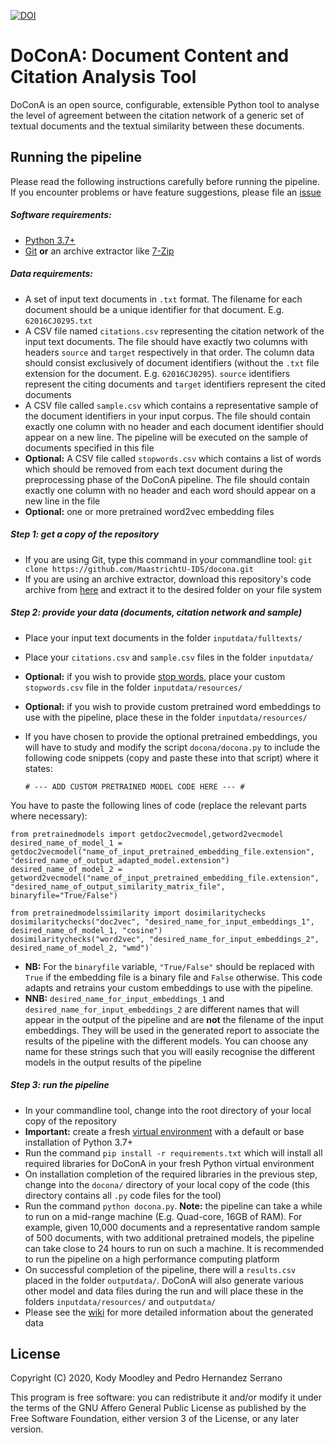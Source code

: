 [![DOI](https://zenodo.org/badge/DOI/10.5281/zenodo.4680673.svg)](https://doi.org/10.5281/zenodo.4680673)

# DoConA: Document Content and Citation Analysis Tool

DoConA is an open source, configurable, extensible Python tool to analyse the level of agreement between the citation network of a generic set of textual documents and the textual similarity between these documents.

## Running the pipeline

Please read the following instructions carefully before running the pipeline. If you encounter problems or have feature suggestions, please file an [issue](https://github.com/MaastrichtU-IDS/docona/issues)

##### Software requirements:

+ [Python 3.7+](https://www.python.org/downloads/)
+ [Git](https://git-scm.com/) **or** an archive extractor like [7-Zip](https://www.7-zip.org/)

##### Data requirements:

+ A set of input text documents in `.txt` format. The filename for each document should be a unique identifier for that document. E.g. `62016CJ0295.txt`
+ A CSV file named `citations.csv` representing the citation network of the input text documents. The file should have exactly two columns with headers `source` and `target` respectively in that order. The column data should consist exclusively of document identifiers (without the `.txt` file extension for the document. E.g. `62016CJ0295`). `source` identifiers represent the citing documents and `target` identifiers represent the cited documents
+ A CSV file called `sample.csv` which contains a representative sample of the document identifiers in your input corpus. The file should contain exactly one column with no header and each document identifier should appear on a new line. The pipeline will be executed on the sample of documents specified in this file
+ **Optional:** A CSV file called `stopwords.csv` which contains a list of words which should be removed from each text document during the preprocessing phase of the DoConA pipeline. The file should contain exactly one column with no header and each word should appear on a new line in the file 
+ **Optional:** one or more pretrained word2vec embedding files 

##### Step 1: get a copy of the repository
    
+ If you are using Git, type this command in your commandline tool: `git clone https://github.com/MaastrichtU-IDS/docona.git`
+ If you are using an archive extractor, download this repository's code archive from [here](https://github.com/MaastrichtU-IDS/docona/archive/master.zip) and extract it to the desired folder on your file system

##### Step 2: provide your data (documents, citation network and sample)
    
+ Place your input text documents in the folder `inputdata/fulltexts/` 
+ Place your `citations.csv` and `sample.csv` files in the folder `inputdata/`
+ **Optional:** if you wish to provide [stop words](https://nlp.stanford.edu/IR-book/html/htmledition/dropping-common-terms-stop-words-1.html), place your custom `stopwords.csv` file in the folder `inputdata/resources/`
+ **Optional:** if you wish to provide custom pretrained word embeddings to use with the pipeline, place these in the folder `inputdata/resources/`
+ If you have chosen to provide the optional pretrained embeddings, you will have to study and modify the script `docona/docona.py` to include the following code snippets (copy and paste these into that script) where it states:

	`# --- ADD CUSTOM PRETRAINED MODEL CODE HERE --- #`

You have to paste the following lines of code (replace the relevant parts where necessary):

	from pretrainedmodels import getdoc2vecmodel,getword2vecmodel
	desired_name_of_model_1 = getdoc2vecmodel("name_of_input_pretrained_embedding_file.extension", "desired_name_of_output_adapted_model.extension")									
	desired_name_of_model_2 = getword2vecmodel("name_of_input_pretrained_embedding_file.extension", "desired_name_of_output_similarity_matrix_file", binaryfile="True/False")

	from pretrainedmodelssimilarity import dosimilaritychecks
	dosimilaritychecks("doc2vec", "desired_name_for_input_embeddings_1", desired_name_of_model_1, "cosine")
	dosimilaritychecks("word2vec", "desired_name_for_input_embeddings_2", desired_name_of_model_2, "wmd")`

+ **NB:** For the `binaryfile` variable, `"True/False"` should be replaced with `True` if the embedding file is a binary file and `False` otherwise. This code adapts and retrains your custom embeddings to use with the pipeline.
+ **NNB:** `desired_name_for_input_embeddings_1` and `desired_name_for_input_embeddings_2` are different names that will appear in the output of the pipeline and are **not** the filename of the input embeddings. They will be used in the generated report to associate the results of the pipeline with the different models. You can choose any name for these strings such that you will easily recognise the different models in the output results of the pipeline

##### Step 3: run the pipeline

+ In your commandline tool, change into the root directory of your local copy of the repository
+ **Important:** create a fresh [virtual environment](https://docs.python.org/3/tutorial/venv.html) with a default or base installation of Python 3.7+  
+ Run the command `pip install -r requirements.txt` which will install all required libraries for DoConA in your fresh Python virtual environment
+ On installation completion of the required libraries in the previous step, change into the `docona/` directory of your local copy of the code (this directory contains all `.py` code files for the tool)
+ Run the command `python docona.py`. **Note:** the pipeline can take a while to run on a mid-range machine (E.g. Quad-core, 16GB of RAM). For example, given 10,000 documents and a representative random sample of 500 documents, with two additional pretrained models, the pipeline can take close to 24 hours to run on such a machine. It is recommended to run the pipeline on a high performance computing platform
+ On successful completion of the pipeline, there will a `results.csv` placed in the folder `outputdata/`. DoConA will also generate various other model and data files during the run and will place these in the folders `inputdata/resources/` and `outputdata/`
+ Please see the [wiki](https://github.com/MaastrichtU-IDS/docona/wiki) for more detailed information about the generated data

## License
Copyright (C) 2020, Kody Moodley and Pedro Hernandez Serrano

This program is free software: you can redistribute it and/or modify it under the terms of the GNU Affero General Public License as published by the Free Software Foundation, either version 3 of the License, or any later version.
